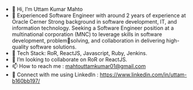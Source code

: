 - 👋 Hi, I’m Uttam Kumar Mahto
- 👀 Experienced Software Engineer with around 2 years of experience at Oracle Cerner Strong background in software development, IT, and information
technology. Seeking a Software Engineer position at a multinational corporation (MNC) to leverage skills in software development, problemsolving, and collaboration in delivering high-quality software solutions.
- 🌱 Tech Stack: RoR, ReactJS, Javascript, Ruby, Jenkins.
- 💞️ I’m looking to collaborate on RoR or ReactJS.
- 📫 How to reach me : mahtouttamkumar01@gmail.com 
- 🔗 Connect with me using LinkedIn : https://www.linkedin.com/in/uttam-b160bb197/

<!---
chiku97/chiku97 is a ✨ special ✨ repository because its `README.md` (this file) appears on your GitHub profile.
You can click the Preview link to take a look at your changes.
--->
